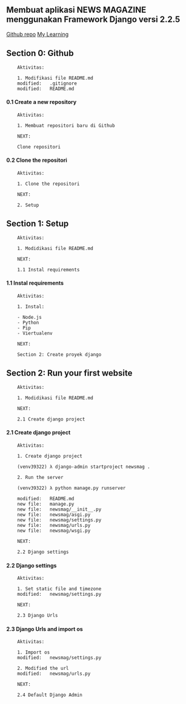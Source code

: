 ## Membuat aplikasi NEWS MAGAZINE menggunakan Framework Django versi 2.2.5

[Github repo](https://github.com/gurnitha/django-news-magazine)
[My Learning](https://www.udemy.com/course/python-django-tkinter-complete-bundle-advance/learn/lecture/16516178#overview)


## Section 0: Github

        Aktivitas:

        1. Modifikasi file README.md
        modified:   .gitignore
        modified:   README.md


#### 0.1 Create a new repository

        Aktivitas:

        1. Membuat repositori baru di Github

        NEXT:

        Clone repositori 


#### 0.2 Clone the repositori

        Aktivitas:

        1. Clone the repositori

        NEXT:

        2. Setup


## Section 1: Setup

        Aktivitas:

        1. Modidikasi file README.md 

        NEXT:

        1.1 Instal requirements


#### 1.1 Instal requirements

        Aktivitas:

        1. Instal:

        - Node.js
        - Python
        - Pip
        - Viertualenv 

        NEXT:

        Section 2: Create proyek django


## Section 2: Run your first website

        Aktivitas:

        1. Modidikasi file README.md 

        NEXT:

        2.1 Create django project


#### 2.1 Create django project

        Aktivitas:

        1. Create django project

        (venv39322) λ django-admin startproject newsmag .

        2. Run the server

        (venv39322) λ python manage.py runserver

        modified:   README.md
        new file:   manage.py
        new file:   newsmag/__init__.py
        new file:   newsmag/asgi.py
        new file:   newsmag/settings.py
        new file:   newsmag/urls.py
        new file:   newsmag/wsgi.py

        NEXT:

        2.2 Django settings


#### 2.2 Django settings

        Aktivitas:

        1. Set static file and timezone
        modified:   newsmag/settings.py

        NEXT:

        2.3 Django Urls


#### 2.3 Django Urls and import os

        Aktivitas:

        1. Import os
        modified:   newsmag/settings.py
        
        2. Modified the url
        modified:   newsmag/urls.py

        NEXT:

        2.4 Default Django Admin
